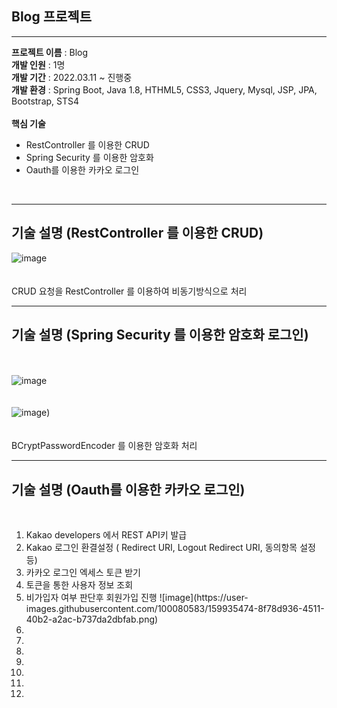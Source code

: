 ## Blog 프로젝트

<hr>

__프로젝트 이름__ : Blog<br>
__개발 인원__ : 1명<br>
__개발 기간__ : 2022.03.11 ~ 진행중<br>
__개발 환경__ : Spring Boot, Java 1.8, HTHML5, CSS3, Jquery, Mysql, JSP, JPA, Bootstrap, STS4<br><br>
__핵심 기술__<br>
<ul>
   <li>RestController 를 이용한 CRUD</li>
   <li>Spring Security 를 이용한 암호화</li>
   <li>Oauth를 이용한 카카오 로그인</li> 
</ul>

<br><hr>
## 기술 설명 (RestController 를 이용한 CRUD)
![image](https://user-images.githubusercontent.com/100080583/159927969-f087532e-ef8f-4229-afbc-e34b3aa18c4b.png) <br><br><br>
CRUD 요청을 RestController 를 이용하여 비동기방식으로 처리<br><hr>


## 기술 설명 (Spring Security 를 이용한 암호화 로그인)
<br><br>
![image](https://user-images.githubusercontent.com/100080583/159927226-22b9e7a8-542b-47ba-8c9b-e30de2e8551e.png)<br><br><br>
![image](https://user-images.githubusercontent.com/100080583/159926963-786e7f8c-a942-480d-a3cf-0d5a167fa9f6.png))<br><br><br>
BCryptPasswordEncoder 를 이용한 암호화 처리
<br><hr>
## 기술 설명 (Oauth를 이용한 카카오 로그인)
<br>
<ol>
    <li>Kakao developers 에서 REST API키 발급</li>
    <li>Kakao 로그인 환결설정 ( Redirect URI, Logout Redirect URI, 동의항목 설정 등)  </li>
    <li>카카오 로그인 엑세스 토큰 받기</li>
    <li>토큰을 통한 사용자 정보 조회 </li>
    <li>비가입자 여부 판단후 회원가입 진행 
   ![image](https://user-images.githubusercontent.com/100080583/159935474-8f78d936-4511-40b2-a2ac-b737da2dbfab.png)<br></li>
    <li></li>
    <li></li>
    <li></li>
    <li></li>
    <li></li>
    <li></li>
    <li></li>

</ol>
